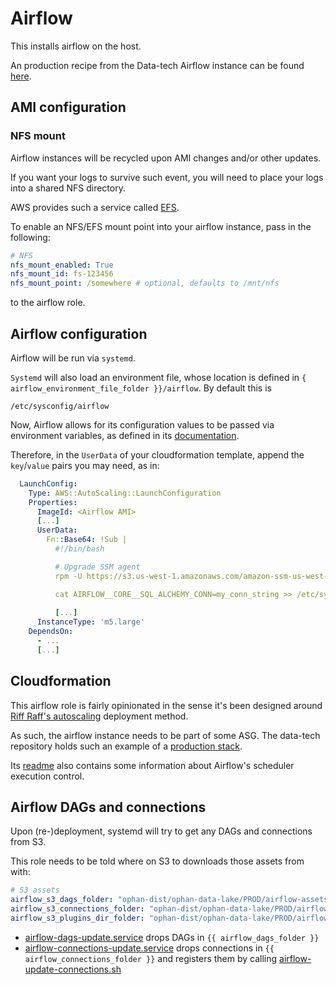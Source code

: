 # Airflow

This installs airflow on the host.

An production recipe from the Data-tech Airflow instance can be found [here](https://amigo.gutools.co.uk/recipes/datatech-airflow).

## AMI configuration

### NFS mount

Airflow instances will be recycled upon AMI changes and/or other updates.

If you want your logs to survive such event, you will need to place your logs
into a shared NFS directory.

AWS provides such a service called [EFS](https://eu-west-1.console.aws.amazon.com/efs/home?region=eu-west-1). 

To enable an NFS/EFS mount point into your airflow instance, pass in the following:

```yaml
# NFS
nfs_mount_enabled: True
nfs_mount_id: fs-123456
nfs_mount_point: /somewhere # optional, defaults to /mnt/nfs
```

to the airflow role.

## Airflow configuration

Airflow will be run via `systemd`.

`Systemd` will also load an environment file, whose location is defined
in `{ airflow_environment_file_folder }}/airflow`. By default this is

```
/etc/sysconfig/airflow
``` 

Now, Airflow allows for its configuration values to be passed via environment variables, as defined in its 
[documentation](https://airflow.readthedocs.io/en/stable/howto/set-config.html).

Therefore, in the `UserData` of your cloudformation template, append the `key`/`value` pairs you may need,
as in:

```yaml
  LaunchConfig:
    Type: AWS::AutoScaling::LaunchConfiguration
    Properties:
      ImageId: <Airflow AMI>
      [...]
      UserData:
        Fn::Base64: !Sub |
          #!/bin/bash

          # Upgrade SSM agent
          rpm -U https://s3.us-west-1.amazonaws.com/amazon-ssm-us-west-1/latest/linux_amd64/amazon-ssm-agent.rpm

          cat AIRFLOW__CORE__SQL_ALCHEMY_CONN=my_conn_string >> /etc/sysconfig/airflow
          
          [...]
      InstanceType: 'm5.large'
    DependsOn:
      - ...
      [...]

```

## Cloudformation

This airflow role is fairly opinionated in the sense it's been designed around [Riff Raff's autoscaling](https://riffraff.gutools.co.uk/docs/magenta-lib/types#autoscaling) deployment method.

As such, the airflow instance needs to be part of some ASG. 
The data-tech repository holds such an example of a [production stack](https://github.com/guardian/ophan-data-lake/blob/rg/airflow_readme/airflow/cloudformation/airflow.yaml).

Its [readme](https://github.com/guardian/ophan-data-lake/blob/rg/airflow_readme/airflow/README.md) also contains some information about Airflow's scheduler execution control.

## Airflow DAGs and connections

Upon (re-)deployment, systemd will try to get any DAGs and connections from S3. 

This role needs to be told where on S3 to downloads those assets from with:

```yaml
# S3 assets
airflow_s3_dags_folder: "ophan-dist/ophan-data-lake/PROD/airflow-assets/dags/"
airflow_s3_connections_folder: "ophan-dist/ophan-data-lake/PROD/airflow-assets/connections/"
airflow_s3_plugins_dir_folder: "ophan-dist/ophan-data-lake/PROD/airflow-assets/plugins/"
```

* [airflow-dags-update.service](templates/lib/systemd/system/airflow-dags-update.service.j2) drops DAGs in `{{ airflow_dags_folder }}` 
* [airflow-connections-update.service](templates/lib/systemd/system/airflow-connections-update.service.j2) drops connections in `{{ airflow_connections_folder }}`
    and registers them by calling [airflow-update-connections.sh](templates/usr/local/bin/airflow-update-connections.sh.j2)
